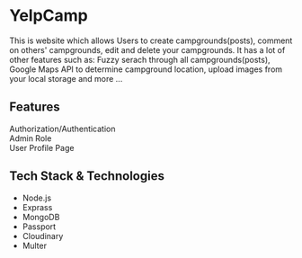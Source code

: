 # YelpCamp
This is website which allows Users to create campgrounds(posts), comment on others' campgrounds, edit and delete your campgrounds. It has a lot of other features such as: Fuzzy serach through all campgrounds(posts), Google Maps API to determine campground location, upload images from your local storage and more ...

## Features
Authorization/Authentication  
Admin Role  
User Profile Page

## Tech Stack & Technologies
* Node.js
* Exprass
* MongoDB
* Passport
* Cloudinary
* Multer
